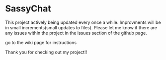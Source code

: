 # SassyChat
 
This project actively being updated every once a while.
Improvments will be in small increments(small updates to files).
Please let me know if there are any issues within the project in the issues section of the github page. 


go to the wiki page for instructions 

Thank you for checking out my project!!
